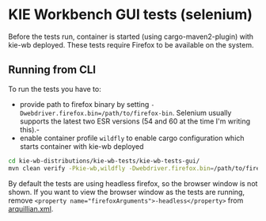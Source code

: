 # KIE Workbench GUI tests (selenium)

Before the tests run, container is started (using cargo-maven2-plugin) with kie-wb deployed.
These tests require Firefox to be available on the system.

## Running from CLI

To run the tests you have to:
- provide path to firefox binary by setting `-Dwebdriver.firefox.bin=/path/to/firefox-bin`. Selenium usually supports the latest two ESR versions (54 and 60 at the time I'm writing this).- 
- enable container profile `wildfly` to enable cargo configuration which starts container with kie-wb deployed

```bash
cd kie-wb-distributions/kie-wb-tests/kie-wb-tests-gui/
mvn clean verify -Pkie-wb,wildfly -Dwebdriver.firefox.bin=/path/to/firefox/firefox-bin
```

By default the tests are using headless firefox, so the browser window is not shown.
If you want to view the browser window as the tests are running, remove `<property name="firefoxArguments">-headless</property>` from [arquillian.xml](https://github.com/kiegroup/kie-wb-distributions/blob/master/kie-wb-tests/kie-wb-tests-gui/src/test/filtered-resources/arquillian.xml).
